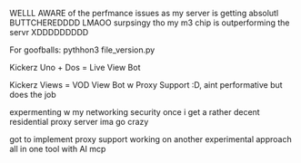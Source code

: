 WELLL AWARE of the perfmance issues as my server is getting absolutl BUTTCHEREDDDD LMAOO surpsingy tho my m3 chip is outperforming the servr XDDDDDDDDD

For goofballs: 
pythhon3 file_version.py

Kickerz Uno + Dos = Live View Bot

Kickerz Views = VOD View Bot w Proxy Support :D, aint performative but does the job 

expermenting w my networking security
once i get a rather decent residential proxy server ima go crazy

got to implement proxy support
working on another experimental approach
all in one tool with AI mcp

